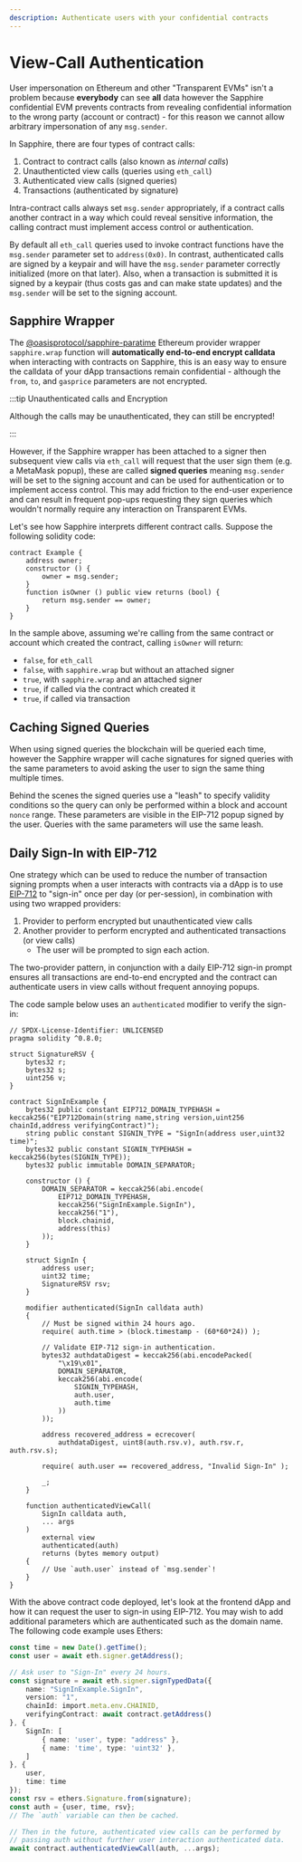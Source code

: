 ```yaml
---
description: Authenticate users with your confidential contracts
---
```


# View-Call Authentication

User impersonation on Ethereum and other "Transparent EVMs" isn't a problem
because **everybody** can see **all** data however the Sapphire confidential
EVM prevents contracts from revealing confidential information to the wrong
party (account or contract) - for this reason we cannot allow arbitrary
impersonation of any `msg.sender`.

In Sapphire, there are four types of contract calls:

 1. Contract to contract calls (also known as *internal calls*)
 2. Unauthenticted view calls (queries using `eth_call`)
 3. Authenticated view calls (signed queries)
 4. Transactions (authenticated by signature)

Intra-contract calls always set `msg.sender` appropriately, if a contract calls
another contract in a way which could reveal sensitive information, the calling
contract must implement access control or authentication.

By default all `eth_call` queries used to invoke contract functions have the
`msg.sender` parameter set to `address(0x0)`. In contrast, authenticated calls are
signed by a keypair and will have the `msg.sender` parameter correctly initialized
(more on that later). Also, when a transaction is
submitted it is signed by a keypair (thus costs gas and can make state updates)
and the `msg.sender` will be set to the signing account.

## Sapphire Wrapper

The [@oasisprotocol/sapphire-paratime][sp-npm] Ethereum provider wrapper
`sapphire.wrap` function will **automatically end-to-end encrypt calldata** when
interacting with contracts on Sapphire, this is an easy way to ensure the
calldata of your dApp transactions remain confidential - although the `from`,
`to`, and `gasprice` parameters are not encrypted.

[sp-npm]: https://www.npmjs.com/package/@oasisprotocol/sapphire-paratime

:::tip Unauthenticated calls and Encryption

Although the calls may be unauthenticated, they can still be encrypted!

:::

However, if the Sapphire wrapper has been attached to a signer then subsequent
view calls via `eth_call` will request that the user sign them (e.g. a
MetaMask popup), these are called **signed queries** meaning `msg.sender` will be
set to the signing account and can be used for authentication or to implement
access control. This may add friction to the end-user experience and can result
in frequent pop-ups requesting they sign queries which wouldn't normally require
any interaction on Transparent EVMs.

Let's see how Sapphire interprets different contract calls. Suppose the
following solidity code:

```solidity
contract Example {
    address owner;
    constructor () {
        owner = msg.sender;
    }
    function isOwner () public view returns (bool) {
        return msg.sender == owner;
    }
}
```

In the sample above, assuming we're calling from the same contract or account
which created the contract, calling `isOwner` will return:

 * `false`, for `eth_call`
 * `false`, with `sapphire.wrap` but without an attached signer
 * `true`, with `sapphire.wrap` and an attached signer
 * `true`, if called via the contract which created it
* `true`, if called via transaction

## Caching Signed Queries

When using signed queries the blockchain will be queried each time, however
the Sapphire wrapper will cache signatures for signed queries with the same
parameters to avoid asking the user to sign the same thing multiple times.

Behind the scenes the signed queries use a "leash" to specify validity conditions
so the query can only be performed within a block and account `nonce` range.
These parameters are visible in the EIP-712 popup signed by the user. Queries
with the same parameters will use the same leash.

## Daily Sign-In with EIP-712

One strategy which can be used to reduce the number of transaction signing
prompts when a user interacts with contracts via a dApp is to use
[EIP-712][eip-712] to "sign-in" once per day (or per-session), in combination
with using two wrapped providers:

[eip-712]: https://eips.ethereum.org/EIPS/eip-712

 1. Provider to perform encrypted but unauthenticated view calls
 2. Another provider to perform encrypted and authenticated transactions (or view calls)
    - The user will be prompted to sign each action.

The two-provider pattern, in conjunction with a daily EIP-712 sign-in prompt
ensures all transactions are end-to-end encrypted and the contract can
authenticate users in view calls without frequent annoying popups.

The code sample below uses an `authenticated` modifier to verify the sign-in:

```solidity
// SPDX-License-Identifier: UNLICENSED
pragma solidity ^0.8.0;

struct SignatureRSV {
    bytes32 r;
    bytes32 s;
    uint256 v;
}

contract SignInExample {
    bytes32 public constant EIP712_DOMAIN_TYPEHASH = keccak256("EIP712Domain(string name,string version,uint256 chainId,address verifyingContract)");
    string public constant SIGNIN_TYPE = "SignIn(address user,uint32 time)";
    bytes32 public constant SIGNIN_TYPEHASH = keccak256(bytes(SIGNIN_TYPE));
    bytes32 public immutable DOMAIN_SEPARATOR;

    constructor () {
        DOMAIN_SEPARATOR = keccak256(abi.encode(
            EIP712_DOMAIN_TYPEHASH,
            keccak256("SignInExample.SignIn"),
            keccak256("1"),
            block.chainid,
            address(this)
        ));
    }

    struct SignIn {
        address user;
        uint32 time;
        SignatureRSV rsv;
    }

    modifier authenticated(SignIn calldata auth)
    {
        // Must be signed within 24 hours ago.
        require( auth.time > (block.timestamp - (60*60*24)) );

        // Validate EIP-712 sign-in authentication.
        bytes32 authdataDigest = keccak256(abi.encodePacked(
            "\x19\x01",
            DOMAIN_SEPARATOR,
            keccak256(abi.encode(
                SIGNIN_TYPEHASH,
                auth.user,
                auth.time
            ))
        ));

        address recovered_address = ecrecover(
            authdataDigest, uint8(auth.rsv.v), auth.rsv.r, auth.rsv.s);

        require( auth.user == recovered_address, "Invalid Sign-In" );

        _;
    }

    function authenticatedViewCall(
        SignIn calldata auth,
        ... args
    )
        external view
        authenticated(auth)
        returns (bytes memory output)
    {
        // Use `auth.user` instead of `msg.sender`!
    }
}
```

With the above contract code deployed, let's look at the frontend dApp and how
it can request the user to sign-in using EIP-712. You may wish to add additional
parameters which are authenticated such as the domain name. The following code
example uses Ethers:

```typescript
const time = new Date().getTime();
const user = await eth.signer.getAddress();

// Ask user to "Sign-In" every 24 hours.
const signature = await eth.signer.signTypedData({
    name: "SignInExample.SignIn",
    version: "1",
    chainId: import.meta.env.CHAINID,
    verifyingContract: await contract.getAddress()
}, {
    SignIn: [
        { name: 'user', type: "address" },
        { name: 'time', type: 'uint32' },
    ]
}, {
    user,
    time: time
});
const rsv = ethers.Signature.from(signature);
const auth = {user, time, rsv};
// The `auth` variable can then be cached.

// Then in the future, authenticated view calls can be performed by
// passing auth without further user interaction authenticated data.
await contract.authenticatedViewCall(auth, ...args);
```
